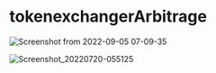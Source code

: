 # tokenexchangerArbitrage



![Screenshot from 2022-09-05 07-09-35](https://user-images.githubusercontent.com/3880512/188344579-67c46995-e3e8-44b8-a8db-aa9e124d01ae.png)



![Screenshot_20220720-055125](https://user-images.githubusercontent.com/3880512/187183076-e7a14f25-f227-49f2-9abb-fb3858b46951.png)






